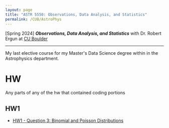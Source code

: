 ```yaml
---
layout: page
title: "ASTR 5550: Observations, Data Analysis, and Statistics"
permalink: /CUB/AstroPhys
---
```


[Spring 2024] ***Observations, Data Analysis, and Statistics*** with Dr. Robert Ergun at [CU Boulder](../../CUB.md)

---

My last elective course for my Master's Data Science degree within in the Astrophysics department.


# HW

Any parts of any of the hw that contained coding portions

## HW1
- [HW1 - Question 3: Binomial and Poisson Distributions](HW/hw1.html)

